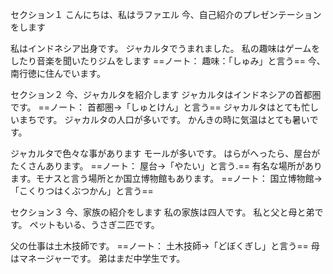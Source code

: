 
セクション１
こんにちは、私はラファエル
今、自己紹介のプレゼンテーションをします

私はインドネシア出身です。
ジャカルタでうまれました。
私の趣味はゲームをしたり音楽を聞いたりジムをします
==ノート：
趣味：「しゅみ」と言う==
今、南行徳に住んでいます。

セクション２
今、ジャカルタを紹介します
ジャカルタはインドネシアの首都圏です。
==ノート：
首都圏→「しゅとけん」と言う==
ジャカルタはとても忙しいまちです。
ジャカルタの人口が多いです。
かんきの時に気温はとても暑いです。

ジャカルタで色々な事があります
モールが多いです。
はらがへったら、屋台がたくさんあります。
==ノート：
屋台→「やたい」と言う.==
有名な場所があります。モナスと言う場所とか国立博物館もあります。
==ノート：
国立博物館→「こくりつはくぶつかん」と言う==

セクション３
今、家族の紹介をします
私の家族は四人です。
私と父と母と弟です。
ペットもいる、うさぎ二匹です。

父の仕事は土木技師です。
==ノート：
土木技師→「どぼくぎし」と言う==
母はマネージャーです。
弟はまだ中学生です。
